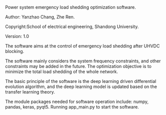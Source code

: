 Power system emergency load shedding optimization software.

Author: Yanzhao Chang, Zhe Ren.

Copyright:School of electrical engineering, Shandong University.

Version: 1.0 

The software aims at the control of emergency load shedding after UHVDC blocking.

The software mainly considers the system frequency constraints, and other constraints may be added in the future. The optimization objective is to minimize the total load shedding of the whole network.

The basic principle of the software is the deep learning driven differential evolution algorithm, and the deep learning model is updated based on the transfer learning theory.

The module packages needed for software operation include: numpy, pandas, keras, pyqt5.
Running app_main.py to start the software.

